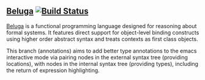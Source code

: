 ## [Beluga](http://complogic.cs.mcgill.ca/beluga/ "Beluga home page")  [![Build Status](https://travis-ci.org/Beluga-lang/Beluga.svg?branch=master)](https://travis-ci.org/Beluga-lang/Beluga)

[Beluga](http://complogic.cs.mcgill.ca/beluga/ "Beluga home page") is a functional programming language designed for reasoning
about formal systems. It features direct support for object-level
binding constructs using higher order abstract syntax and treats
contexts as first class objects.

This branch (annotations) aims to add better type annotations to the emacs interactive mode via pairing nodes in the external syntax tree (providing locations), with nodes in the internal syntax tree (providing types), including the return of expression highlighting.